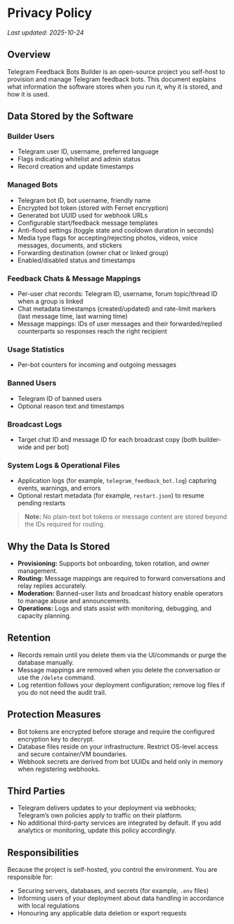 # Privacy Policy

_Last updated: 2025-10-24_

## Overview

Telegram Feedback Bots Builder is an open-source project you self-host to provision and manage Telegram feedback bots. This document explains what information the software stores when you run it, why it is stored, and how it is used.

## Data Stored by the Software

### Builder Users

- Telegram user ID, username, preferred language
- Flags indicating whitelist and admin status
- Record creation and update timestamps

### Managed Bots

- Telegram bot ID, bot username, friendly name
- Encrypted bot token (stored with Fernet encryption)
- Generated bot UUID used for webhook URLs
- Configurable start/feedback message templates
- Anti-flood settings (toggle state and cooldown duration in seconds)
- Media type flags for accepting/rejecting photos, videos, voice messages, documents, and stickers
- Forwarding destination (owner chat or linked group)
- Enabled/disabled status and timestamps

### Feedback Chats & Message Mappings

- Per-user chat records: Telegram ID, username, forum topic/thread ID when a group is linked
- Chat metadata timestamps (created/updated) and rate-limit markers (last message time, last warning time)
- Message mappings: IDs of user messages and their forwarded/replied counterparts so responses reach the right recipient

### Usage Statistics

- Per-bot counters for incoming and outgoing messages

### Banned Users

- Telegram ID of banned users
- Optional reason text and timestamps

### Broadcast Logs

- Target chat ID and message ID for each broadcast copy (both builder-wide and per bot)

### System Logs & Operational Files

- Application logs (for example, `telegram_feedback_bot.log`) capturing events, warnings, and errors
- Optional restart metadata (for example, `restart.json`) to resume pending restarts

> **Note:** No plain-text bot tokens or message content are stored beyond the IDs required for routing.

## Why the Data Is Stored

- **Provisioning:** Supports bot onboarding, token rotation, and owner management.
- **Routing:** Message mappings are required to forward conversations and relay replies accurately.
- **Moderation:** Banned-user lists and broadcast history enable operators to manage abuse and announcements.
- **Operations:** Logs and stats assist with monitoring, debugging, and capacity planning.

## Retention

- Records remain until you delete them via the UI/commands or purge the database manually.
- Message mappings are removed when you delete the conversation or use the `/delete` command.
- Log retention follows your deployment configuration; remove log files if you do not need the audit trail.

## Protection Measures

- Bot tokens are encrypted before storage and require the configured encryption key to decrypt.
- Database files reside on your infrastructure. Restrict OS-level access and secure container/VM boundaries.
- Webhook secrets are derived from bot UUIDs and held only in memory when registering webhooks.

## Third Parties

- Telegram delivers updates to your deployment via webhooks; Telegram’s own policies apply to traffic on their platform.
- No additional third-party services are integrated by default. If you add analytics or monitoring, update this policy accordingly.

## Responsibilities

Because the project is self-hosted, you control the environment. You are responsible for:

- Securing servers, databases, and secrets (for example, `.env` files)
- Informing users of your deployment about data handling in accordance with local regulations
- Honouring any applicable data deletion or export requests
